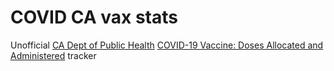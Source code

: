# COVID CA vax stats

Unofficial [CA Dept of Public Health](https://www.cdph.ca.gov/)
[COVID-19 Vaccine:  Doses Allocated and Administered](https://www.cdph.ca.gov/Programs/CID/DCDC/Pages/COVID-19/VaccineDoses.aspx)
tracker
